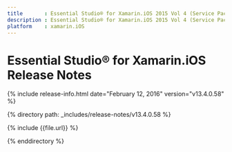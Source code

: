 ```yaml
---
title       : Essential Studio® for Xamarin.iOS 2015 Vol 4 (Service Pack 1) Release Notes
description : Essential Studio® for Xamarin.iOS 2015 Vol 4 (Service Pack 1) Release Notes
platform    : xamarin.iOS
---
```


# Essential Studio® for Xamarin.iOS Release Notes

{% include release-info.html date="February 12, 2016" version="v13.4.0.58" %}

{% directory path: _includes/release-notes/v13.4.0.58 %}

{% include {{file.url}} %}

{% enddirectory %}